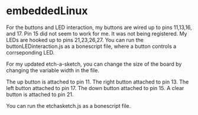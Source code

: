 # embeddedLinux

For the buttons and LED interaction, my buttons are wired up to pins 11,13,16, and 17.
Pin 15 did not seem to work for me. It was not being registered.
My LEDs are hooked up to pins 21,23,26,27.
You can run the buttonLEDinteraction.js as a bonescript file, where a button controls a corrseponding LED. 

For my updated etch-a-sketch, you can change the size of the board by changing the variable width in the file.

The up button is attached to pin 11. The right button attached to pin 13. The left button attached to pin 17. The down button attached to pin 15.
A clear button is attached to pin 21. 

You can run the etchasketch.js as a bonescript file.
